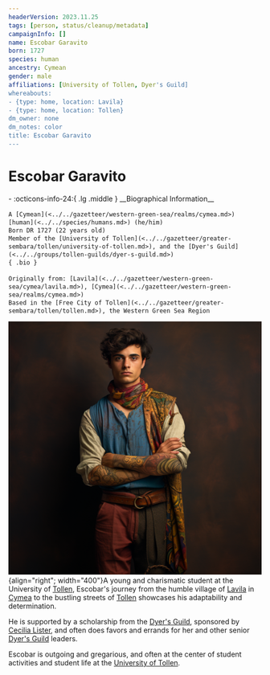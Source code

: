 ```yaml
---
headerVersion: 2023.11.25
tags: [person, status/cleanup/metadata]
campaignInfo: []
name: Escobar Garavito
born: 1727
species: human
ancestry: Cymean
gender: male
affiliations: [University of Tollen, Dyer's Guild]
whereabouts:
- {type: home, location: Lavila}
- {type: home, location: Tollen}
dm_owner: none
dm_notes: color
title: Escobar Garavito
---
```

# Escobar Garavito
<div class="grid cards ext-narrow-margin ext-one-column" markdown>
- :octicons-info-24:{ .lg .middle } __Biographical Information__

    A [Cymean](<../../gazetteer/western-green-sea/realms/cymea.md>) [human](<../../species/humans.md>) (he/him)  
    Born DR 1727 (22 years old)  
    Member of the [University of Tollen](<../../gazetteer/greater-sembara/tollen/university-of-tollen.md>), and the [Dyer's Guild](<../../groups/tollen-guilds/dyer-s-guild.md>)  
    { .bio }

    Originally from: [Lavila](<../../gazetteer/western-green-sea/cymea/lavila.md>), [Cymea](<../../gazetteer/western-green-sea/realms/cymea.md>)
    Based in the [Free City of Tollen](<../../gazetteer/greater-sembara/tollen/tollen.md>), the Western Green Sea Region
</div>




![Escobar Garavito](../../assets/escobar-garavito.png){align="right"; width="400"}A young and charismatic student at the University of [Tollen](<../../gazetteer/greater-sembara/tollen/tollen.md>), Escobar's journey from the humble village of [Lavila](<../../gazetteer/western-green-sea/cymea/lavila.md>) in [Cymea](<../../gazetteer/western-green-sea/realms/cymea.md>) to the bustling streets of [Tollen](<../../gazetteer/greater-sembara/tollen/tollen.md>) showcases his adaptability and determination.

He is supported by a scholarship from the [Dyer's Guild](<../../groups/tollen-guilds/dyer-s-guild.md>), sponsored by [Cecilia Lister](<./cecilia-lister.md>), and often does favors and errands for her and other senior [Dyer's Guild](<../../groups/tollen-guilds/dyer-s-guild.md>) leaders. 

Escobar is outgoing and gregarious, and often at the center of student activities and student life at the [University of Tollen](<../../gazetteer/greater-sembara/tollen/university-of-tollen.md>).


